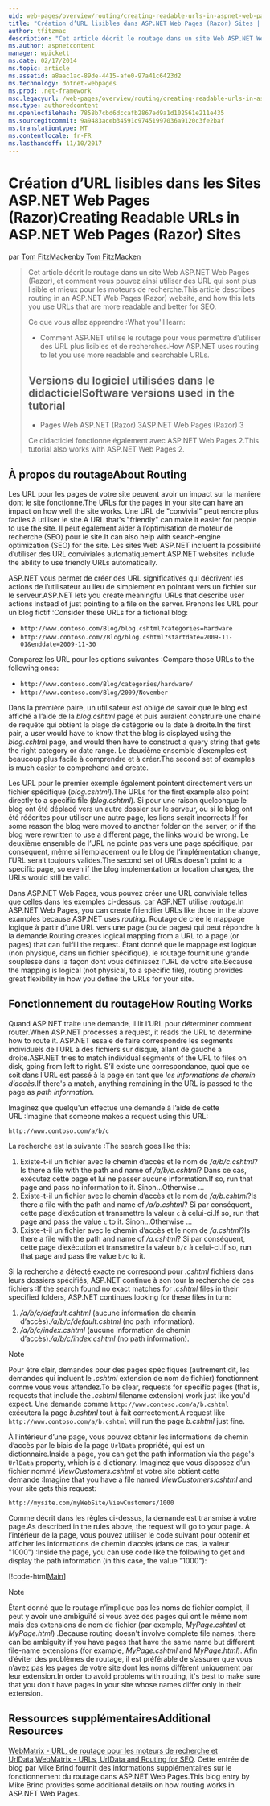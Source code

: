 ```yaml
---
uid: web-pages/overview/routing/creating-readable-urls-in-aspnet-web-pages-sites
title: "Création d’URL lisibles dans ASP.NET Web Pages (Razor) Sites | Documents Microsoft"
author: tfitzmac
description: "Cet article décrit le routage dans un site Web ASP.NET Web Pages (Razor), et comment vous pouvez ainsi utiliser des URL qui sont plus lisible et mieux pour les moteurs de recherche. Vous allez..."
ms.author: aspnetcontent
manager: wpickett
ms.date: 02/17/2014
ms.topic: article
ms.assetid: a8aac1ac-89de-4415-afe0-97a41c6423d2
ms.technology: dotnet-webpages
ms.prod: .net-framework
msc.legacyurl: /web-pages/overview/routing/creating-readable-urls-in-aspnet-web-pages-sites
msc.type: authoredcontent
ms.openlocfilehash: 7858b7cbd6dccafb2867ed9a1d102561e211e435
ms.sourcegitcommit: 9a9483aceb34591c97451997036a9120c3fe2baf
ms.translationtype: MT
ms.contentlocale: fr-FR
ms.lasthandoff: 11/10/2017
---
```

<a name="creating-readable-urls-in-aspnet-web-pages-razor-sites"></a><span data-ttu-id="d6e46-104">Création d’URL lisibles dans les Sites ASP.NET Web Pages (Razor)</span><span class="sxs-lookup"><span data-stu-id="d6e46-104">Creating Readable URLs in ASP.NET Web Pages (Razor) Sites</span></span>
====================
<span data-ttu-id="d6e46-105">par [Tom FitzMacken](https://github.com/tfitzmac)</span><span class="sxs-lookup"><span data-stu-id="d6e46-105">by [Tom FitzMacken](https://github.com/tfitzmac)</span></span>

> <span data-ttu-id="d6e46-106">Cet article décrit le routage dans un site Web ASP.NET Web Pages (Razor), et comment vous pouvez ainsi utiliser des URL qui sont plus lisible et mieux pour les moteurs de recherche.</span><span class="sxs-lookup"><span data-stu-id="d6e46-106">This article describes routing in an ASP.NET Web Pages (Razor) website, and how this lets you use URLs that are more readable and better for SEO.</span></span>
> 
> <span data-ttu-id="d6e46-107">Ce que vous allez apprendre :</span><span class="sxs-lookup"><span data-stu-id="d6e46-107">What you'll learn:</span></span>
> 
> - <span data-ttu-id="d6e46-108">Comment ASP.NET utilise le routage pour vous permettre d’utiliser des URL plus lisibles et de recherches.</span><span class="sxs-lookup"><span data-stu-id="d6e46-108">How ASP.NET uses routing to let you use more readable and searchable URLs.</span></span>
>   
> 
> ## <a name="software-versions-used-in-the-tutorial"></a><span data-ttu-id="d6e46-109">Versions du logiciel utilisées dans le didacticiel</span><span class="sxs-lookup"><span data-stu-id="d6e46-109">Software versions used in the tutorial</span></span>
> 
> 
> - <span data-ttu-id="d6e46-110">Pages Web ASP.NET (Razor) 3</span><span class="sxs-lookup"><span data-stu-id="d6e46-110">ASP.NET Web Pages (Razor) 3</span></span>
>   
> 
> <span data-ttu-id="d6e46-111">Ce didacticiel fonctionne également avec ASP.NET Web Pages 2.</span><span class="sxs-lookup"><span data-stu-id="d6e46-111">This tutorial also works with ASP.NET Web Pages 2.</span></span>


## <a name="about-routing"></a><span data-ttu-id="d6e46-112">À propos du routage</span><span class="sxs-lookup"><span data-stu-id="d6e46-112">About Routing</span></span>

<span data-ttu-id="d6e46-113">Les URL pour les pages de votre site peuvent avoir un impact sur la manière dont le site fonctionne.</span><span class="sxs-lookup"><span data-stu-id="d6e46-113">The URLs for the pages in your site can have an impact on how well the site works.</span></span> <span data-ttu-id="d6e46-114">Une URL de &quot;convivial&quot; peut rendre plus faciles à utiliser le site.</span><span class="sxs-lookup"><span data-stu-id="d6e46-114">A URL that's &quot;friendly&quot; can make it easier for people to use the site.</span></span> <span data-ttu-id="d6e46-115">Il peut également aider à l’optimisation de moteur de recherche (SEO) pour le site.</span><span class="sxs-lookup"><span data-stu-id="d6e46-115">It can also help with search-engine optimization (SEO) for the site.</span></span> <span data-ttu-id="d6e46-116">Les sites Web ASP.NET incluent la possibilité d’utiliser des URL conviviales automatiquement.</span><span class="sxs-lookup"><span data-stu-id="d6e46-116">ASP.NET websites include the ability to use friendly URLs automatically.</span></span>

<span data-ttu-id="d6e46-117">ASP.NET vous permet de créer des URL significatives qui décrivent les actions de l’utilisateur au lieu de simplement en pointant vers un fichier sur le serveur.</span><span class="sxs-lookup"><span data-stu-id="d6e46-117">ASP.NET lets you create meaningful URLs that describe user actions instead of just pointing to a file on the server.</span></span> <span data-ttu-id="d6e46-118">Prenons les URL pour un blog fictif :</span><span class="sxs-lookup"><span data-stu-id="d6e46-118">Consider these URLs for a fictional blog:</span></span>

- `http://www.contoso.com/Blog/blog.cshtml?categories=hardware`
- `http://www.contoso.com//Blog/blog.cshtml?startdate=2009-11-01&enddate=2009-11-30`

<span data-ttu-id="d6e46-119">Comparez les URL pour les options suivantes :</span><span class="sxs-lookup"><span data-stu-id="d6e46-119">Compare those URLs to the following ones:</span></span>

- `http://www.contoso.com/Blog/categories/hardware/`
- `http://www.contoso.com/Blog/2009/November`

<span data-ttu-id="d6e46-120">Dans la première paire, un utilisateur est obligé de savoir que le blog est affiché à l’aide de la *blog.cshtml* page et puis auraient construire une chaîne de requête qui obtient la plage de catégorie ou la date à droite.</span><span class="sxs-lookup"><span data-stu-id="d6e46-120">In the first pair, a user would have to know that the blog is displayed using the *blog.cshtml* page, and would then have to construct a query string that gets the right category or date range.</span></span> <span data-ttu-id="d6e46-121">Le deuxième ensemble d’exemples est beaucoup plus facile à comprendre et à créer.</span><span class="sxs-lookup"><span data-stu-id="d6e46-121">The second set of examples is much easier to comprehend and create.</span></span>

<span data-ttu-id="d6e46-122">Les URL pour le premier exemple également pointent directement vers un fichier spécifique (*blog.cshtml*).</span><span class="sxs-lookup"><span data-stu-id="d6e46-122">The URLs for the first example also point directly to a specific file (*blog.cshtml*).</span></span> <span data-ttu-id="d6e46-123">Si pour une raison quelconque le blog ont été déplacé vers un autre dossier sur le serveur, ou si le blog ont été réécrites pour utiliser une autre page, les liens serait incorrects.</span><span class="sxs-lookup"><span data-stu-id="d6e46-123">If for some reason the blog were moved to another folder on the server, or if the blog were rewritten to use a different page, the links would be wrong.</span></span> <span data-ttu-id="d6e46-124">Le deuxième ensemble de l’URL ne pointe pas vers une page spécifique, par conséquent, même si l’emplacement ou le blog de l’implémentation change, l’URL serait toujours valides.</span><span class="sxs-lookup"><span data-stu-id="d6e46-124">The second set of URLs doesn't point to a specific page, so even if the blog implementation or location changes, the URLs would still be valid.</span></span>

<span data-ttu-id="d6e46-125">Dans ASP.NET Web Pages, vous pouvez créer une URL conviviale telles que celles dans les exemples ci-dessus, car ASP.NET utilise *routage*.</span><span class="sxs-lookup"><span data-stu-id="d6e46-125">In ASP.NET Web Pages, you can create friendlier URLs like those in the above examples because ASP.NET uses *routing*.</span></span> <span data-ttu-id="d6e46-126">Routage de crée le mappage logique à partir d’une URL vers une page (ou de pages) qui peut répondre à la demande.</span><span class="sxs-lookup"><span data-stu-id="d6e46-126">Routing creates logical mapping from a URL to a page (or pages) that can fulfill the request.</span></span> <span data-ttu-id="d6e46-127">Étant donné que le mappage est logique (non physique, dans un fichier spécifique), le routage fournit une grande souplesse dans la façon dont vous définissez l’URL de votre site.</span><span class="sxs-lookup"><span data-stu-id="d6e46-127">Because the mapping is logical (not physical, to a specific file), routing provides great flexibility in how you define the URLs for your site.</span></span>

## <a name="how-routing-works"></a><span data-ttu-id="d6e46-128">Fonctionnement du routage</span><span class="sxs-lookup"><span data-stu-id="d6e46-128">How Routing Works</span></span>

<span data-ttu-id="d6e46-129">Quand ASP.NET traite une demande, il lit l’URL pour déterminer comment router.</span><span class="sxs-lookup"><span data-stu-id="d6e46-129">When ASP.NET processes a request, it reads the URL to determine how to route it.</span></span> <span data-ttu-id="d6e46-130">ASP.NET essaie de faire correspondre les segments individuels de l’URL à des fichiers sur disque, allant de gauche à droite.</span><span class="sxs-lookup"><span data-stu-id="d6e46-130">ASP.NET tries to match individual segments of the URL to files on disk, going from left to right.</span></span> <span data-ttu-id="d6e46-131">S’il existe une correspondance, quoi que ce soit dans l’URL est passé à la page en tant que *les informations de chemin d’accès*.</span><span class="sxs-lookup"><span data-stu-id="d6e46-131">If there's a match, anything remaining in the URL is passed to the page as *path information*.</span></span>

<span data-ttu-id="d6e46-132">Imaginez que quelqu'un effectue une demande à l’aide de cette URL :</span><span class="sxs-lookup"><span data-stu-id="d6e46-132">Imagine that someone makes a request using this URL:</span></span>

`http://www.contoso.com/a/b/c`

<span data-ttu-id="d6e46-133">La recherche est la suivante :</span><span class="sxs-lookup"><span data-stu-id="d6e46-133">The search goes like this:</span></span>

1. <span data-ttu-id="d6e46-134">Existe-t-il un fichier avec le chemin d’accès et le nom de */a/b/c.cshtml*?</span><span class="sxs-lookup"><span data-stu-id="d6e46-134">Is there a file with the path and name of */a/b/c.cshtml*?</span></span> <span data-ttu-id="d6e46-135">Dans ce cas, exécutez cette page et lui ne passer aucune information.</span><span class="sxs-lookup"><span data-stu-id="d6e46-135">If so, run that page and pass no information to it.</span></span> <span data-ttu-id="d6e46-136">Sinon...</span><span class="sxs-lookup"><span data-stu-id="d6e46-136">Otherwise ...</span></span>
2. <span data-ttu-id="d6e46-137">Existe-t-il un fichier avec le chemin d’accès et le nom de */a/b.cshtml*?</span><span class="sxs-lookup"><span data-stu-id="d6e46-137">Is there a file with the path and name of */a/b.cshtml*?</span></span> <span data-ttu-id="d6e46-138">Si par conséquent, cette page d’exécution et transmettre la valeur `c` à celui-ci.</span><span class="sxs-lookup"><span data-stu-id="d6e46-138">If so, run that page and pass the value `c` to it.</span></span> <span data-ttu-id="d6e46-139">Sinon...</span><span class="sxs-lookup"><span data-stu-id="d6e46-139">Otherwise …</span></span>
3. <span data-ttu-id="d6e46-140">Existe-t-il un fichier avec le chemin d’accès et le nom de */a.cshtml*?</span><span class="sxs-lookup"><span data-stu-id="d6e46-140">Is there a file with the path and name of */a.cshtml*?</span></span> <span data-ttu-id="d6e46-141">Si par conséquent, cette page d’exécution et transmettre la valeur `b/c` à celui-ci.</span><span class="sxs-lookup"><span data-stu-id="d6e46-141">If so, run that page and pass the value `b/c` to it.</span></span>

<span data-ttu-id="d6e46-142">Si la recherche a détecté exacte ne correspond pour *.cshtml* fichiers dans leurs dossiers spécifiés, ASP.NET continue à son tour la recherche de ces fichiers :</span><span class="sxs-lookup"><span data-stu-id="d6e46-142">If the search found no exact matches for *.cshtml* files in their specified folders, ASP.NET continues looking for these files in turn:</span></span>

1. <span data-ttu-id="d6e46-143">*/a/b/c/default.cshtml* (aucune information de chemin d’accès).</span><span class="sxs-lookup"><span data-stu-id="d6e46-143">*/a/b/c/default.cshtml* (no path information).</span></span>
2. <span data-ttu-id="d6e46-144">*/a/b/c/index.cshtml* (aucune information de chemin d’accès).</span><span class="sxs-lookup"><span data-stu-id="d6e46-144">*/a/b/c/index.cshtml* (no path information).</span></span>

> [!NOTE]
> <span data-ttu-id="d6e46-145">Pour être clair, demandes pour des pages spécifiques (autrement dit, les demandes qui incluent le *.cshtml* extension de nom de fichier) fonctionnent comme vous vous attendez.</span><span class="sxs-lookup"><span data-stu-id="d6e46-145">To be clear, requests for specific pages (that is, requests that include the *.cshtml* filename extension) work just like you'd expect.</span></span> <span data-ttu-id="d6e46-146">Une demande comme `http://www.contoso.com/a/b.cshtml` exécutera la page *b.cshtml* tout à fait correctement.</span><span class="sxs-lookup"><span data-stu-id="d6e46-146">A request like `http://www.contoso.com/a/b.cshtml` will run the page *b.cshtml* just fine.</span></span>


<span data-ttu-id="d6e46-147">À l’intérieur d’une page, vous pouvez obtenir les informations de chemin d’accès par le biais de la page `UrlData` propriété, qui est un dictionnaire.</span><span class="sxs-lookup"><span data-stu-id="d6e46-147">Inside a page, you can get the path information via the page's `UrlData` property, which is a dictionary.</span></span> <span data-ttu-id="d6e46-148">Imaginez que vous disposez d’un fichier nommé *ViewCustomers.cshtml* et votre site obtient cette demande :</span><span class="sxs-lookup"><span data-stu-id="d6e46-148">Imagine that you have a file named *ViewCustomers.cshtml* and your site gets this request:</span></span>

`http://mysite.com/myWebSite/ViewCustomers/1000`

<span data-ttu-id="d6e46-149">Comme décrit dans les règles ci-dessus, la demande est transmise à votre page.</span><span class="sxs-lookup"><span data-stu-id="d6e46-149">As described in the rules above, the request will go to your page.</span></span> <span data-ttu-id="d6e46-150">À l’intérieur de la page, vous pouvez utiliser le code suivant pour obtenir et afficher les informations de chemin d’accès (dans ce cas, la valeur &quot;1000&quot;) :</span><span class="sxs-lookup"><span data-stu-id="d6e46-150">Inside the page, you can use code like the following to get and display the path information (in this case, the value &quot;1000&quot;):</span></span>

[!code-html[Main](creating-readable-urls-in-aspnet-web-pages-sites/samples/sample1.html)]

> [!NOTE]
> <span data-ttu-id="d6e46-151">Étant donné que le routage n’implique pas les noms de fichier complet, il peut y avoir une ambiguïté si vous avez des pages qui ont le même nom mais des extensions de nom de fichier (par exemple, *MyPage.cshtml* et *MyPage.html*) .</span><span class="sxs-lookup"><span data-stu-id="d6e46-151">Because routing doesn't involve complete file names, there can be ambiguity if you have pages that have the same name but different file-name extensions (for example, *MyPage.cshtml* and *MyPage.html*).</span></span> <span data-ttu-id="d6e46-152">Afin d’éviter des problèmes de routage, il est préférable de s’assurer que vous n’avez pas les pages de votre site dont les noms diffèrent uniquement par leur extension.</span><span class="sxs-lookup"><span data-stu-id="d6e46-152">In order to avoid problems with routing, it's best to make sure that you don't have pages in your site whose names differ only in their extension.</span></span>


<a id="Additional_Resources"></a>
## <a name="additional-resources"></a><span data-ttu-id="d6e46-153">Ressources supplémentaires</span><span class="sxs-lookup"><span data-stu-id="d6e46-153">Additional Resources</span></span>

<span data-ttu-id="d6e46-154">[WebMatrix - URL, de routage pour les moteurs de recherche et UrlData](http://www.mikesdotnetting.com/Article/165/WebMatrix-URLs-UrlData-and-Routing-for-SEO).</span><span class="sxs-lookup"><span data-stu-id="d6e46-154">[WebMatrix - URLs, UrlData and Routing for SEO](http://www.mikesdotnetting.com/Article/165/WebMatrix-URLs-UrlData-and-Routing-for-SEO).</span></span> <span data-ttu-id="d6e46-155">Cette entrée de blog par Mike Brind fournit des informations supplémentaires sur le fonctionnement du routage dans ASP.NET Web Pages.</span><span class="sxs-lookup"><span data-stu-id="d6e46-155">This blog entry by Mike Brind provides some additional details on how routing works in ASP.NET Web Pages.</span></span>
